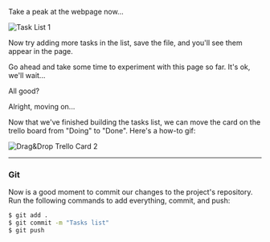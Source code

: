Take a peak at the webpage now...

![Task List 1](https://imgur.com/ktDsGfa.png)

Now try adding more tasks in the list, save the file, and you'll see them appear in the page.

Go ahead and take some time to experiment with this page so far. It's ok, we'll wait...

All good?

Alright, moving on...

Now that we've finished building the tasks list, we can move the card on the trello board from "Doing" to "Done". Here's a how-to gif:

![Drag&Drop Trello Card 2](https://imgur.com/aMgzJFE.gif)

---

### Git

Now is a good moment to commit our changes to the project's repository. Run the following commands to add everything, commit, and push:

```bash
$ git add .
$ git commit -m "Tasks list"
$ git push
```

